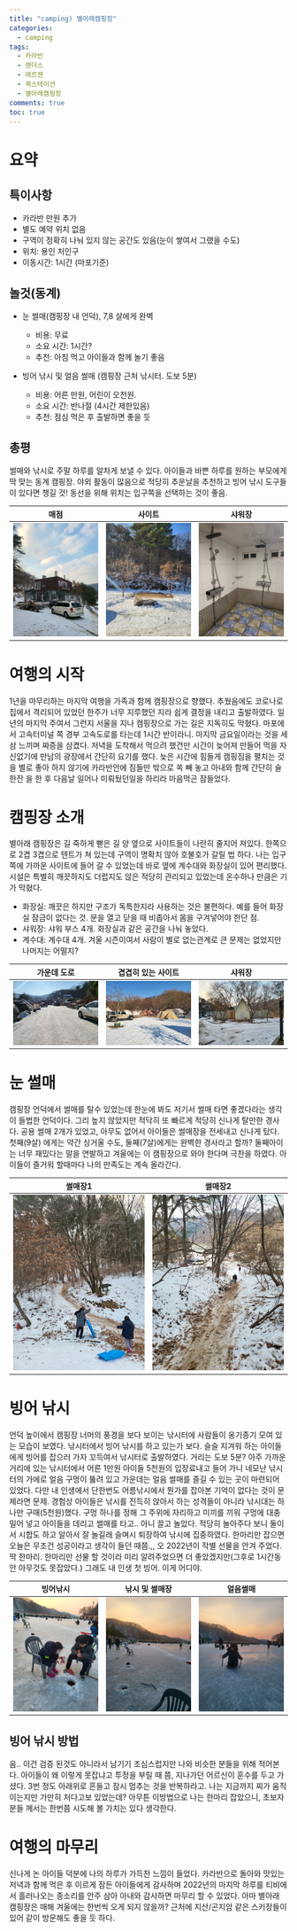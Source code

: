 ```yaml
---
title: "camping) 별아래캠핑장"
categories:
  - camping
tags:
  - 카라반
  - 렌더스
  - 에르젠
  - 퀵스테이션
  - 별아래캠핑장
comments: true
toc: true
---
```



<style>
table th:first-of-type {
    width: 33%;
}
table th:nth-of-type(2) {
    width: 33%;
}
table th:nth-of-type(3) {
    width: 33%;
}
</style>


# 요약 
## 특이사항

- 카라반 만원 추가
- 별도 예약 위치 없음
- 구역이 정확히 나눠 있지 않는 공간도 있음(눈이 쌓여서 그랬을 수도)
- 위치: 용인 처인구
- 이동시간: 1시간 (마포기준)

## 놀것(동계)
- 눈 썰매(캠핑장 내 언덕), 7,8 살에게 완벽
    - 비용: 무료
    - 소요 시간: 1시간? 
    - 추천: 아침 먹고 아이들과 함께 놀기 좋음

- 빙어 낚시 및 얼음 썰매 (캠핑장 근처 낚시터. 도보 5분)
    - 비용: 어른 만원, 어린이 오천원.
    - 소요 시간: 반나절 (4시간 제한있음)
    - 추천: 점심 먹은 후 출발하면 좋을 듯 

## 총평
썰매와 낚시로 주말 하루를 알차게 보낼 수 있다. 아이들과 바쁜 하루를 원하는 부모에게 딱 맞는 동계 캠핑장. 야외 활동이 많음으로 적당히 추운날을 추천하고 빙어 낚시 도구들이 있다면 챙길 것! 동선을 위해 위치는 입구쪽을 선택하는 것이 좋음. 

|매점|사이트|샤워장|
|:---:|:---:|:---:|
|![](/assets/images/2023-01-06-23-42-22.png)|![](/assets/images/2023-01-06-23-41-35.png)|![](/assets/images/2023-01-07-00-06-35.png)|


# 여행의 시작
 1년을 마무리하는 마지막 여행을 가족과 함께 캠핑장으로 향했다. 추웠음에도 코로나로 집에서 격리되어 있었던 한주가 너무 지루했던 지라 쉽게 결정을 내리고 출발하였다. 일년의 마지막 주여서 그런지 서울을 지나 캠핑장으로 가는 길은 지독히도 막혔다. 마포에서 고속터미널 쪽 경부 고속도로를 타는데 1시간 반이라니.  마지막 금요일이라는 것을 세삼 느끼며 짜증을 삼켰다. 저녁을 도착해서 먹으려 했건만 시간이 늦어져 만들어 먹을 자신없기에 만남의 광장에서 간단히 요기를 했다. 늦은 시간에 힘들게 캠핑짐을 펼치는 것을 별로 좋아 하지 않기에 카라반안에 짐들만 밖으로 쏙 빼 놓고 아내와 함께 간단히 술한잔 을 한 후 다음날 일어나 미뤄뒀던일을 하리라 마음먹곤 잠들었다. 


# 캠핑장 소개
별아래 캠핑장은 길 죽하게 뻗은 길 양 옆으로 사이트들이 나란히 줄지어 져있다. 한쪽으로 2겹 3겹으로 텐트가 쳐 있는데 구역이 명확치 않아 호불호가 갈릴 법 하다. 나는 입구쪽에 가까운 사이트에 들어 갈 수 있었는데 바로 옆에 계수대와 화장실이 있어 편리했다. 시설은 특별히 깨끗하지도 더럽지도 않은 적당히 관리되고 있었는데 온수하나 만큼은 기가 막혔다.

- 화장실: 깨끗은 하지만 구조가 독특한지라 사용하는 것은 불편하다. 예를 들어 화장실 잠금이 없다는 것. 문을 열고 닫을 때 비좁아서 몸을 구겨넣어야 한단 점.
- 샤워장: 샤워 부스 4개. 화장실과 같은 공간을 나눠 놓았다.
- 계수대: 계수대 4개. 겨울 시즌이여서 사람이 별로 없는관계로 큰 문제는 없었지만 나머지는 어떨지? 


|가운데 도로| 겹겹히 있는 사이트 |샤워장|
|:---:|:---:|:---:|
|![](/assets/images/2023-01-07-00-11-58.png)|![](/assets/images/2023-01-07-00-12-14.png)|![](/assets/images/2023-01-07-00-12-47.png)|


# 눈 썰매 
 캠핑장 언덕에서 썰매를 탈수 있었는데 한눈에 봐도 저기서 썰매 타면 좋겠다라는 생각이 들법한 언덕이다. 그리 높지 않았지만 적닥히 또 빠르게 적당히 신나게 탈만한 경사다. 공용 썰매 2개가 있었고, 아무도 없어서 아이들은 썰매장을 전세내고 신나게 탔다. 첫째(9살) 에게는 약간 싱거울 수도, 둘째(7살)에게는 완벽한 경사라고 할까? 둘째아이는 너무 재밌다는 말을 연발하고 겨울에는 이 캠핑장으로 와야 한다며 극찬을 하였다. 아이들이 즐거워 할때마다 나의 만족도는 계속 올라간다.

|썰매장1|썰매장2|
|:---:|:---:|
|![](/assets/images/2023-01-06-23-45-22.png)|![](/assets/images/2023-01-06-23-45-51.png)|

# 빙어 낚시 
 언덕 높이에서 캠핑장 너머의 풍경을 보다 보이는 낚시터에 사람들이 옹기종기 모여 있는 모습이 보였다. 낚시터에서 빙어 낚시를 하고 있는가 보다. 슬슬 지겨워 하는 아이들에게 빙어를 잡으러 가자 꼬득여서 낚시터로 출발하였다. 거리는 도보 5분? 아주 가까운 거리에 있는 낚시터에서 어른 1만원 아이들 5천원의 입장료내고 들어 가니 네모난 낚시터의 가에로 얼음 구멍이 뚫려 있고 가운데는 얼음 썰매를 즐길 수 있는 곳이 마련되어 있었다. 다만 내 인생에서 단한번도 어름낚시에서 뭔가를 잡아본 기억이 없다는 것이 문제라면 문제. 경험상 아이들은 낚시를 진득히 앉아서 하는 성격들이 아니라 낚시대는 하나만 구매(5천원)했다. 구멍 하나를 정해 그 주위에 자리하고 미끼를 끼워 구멍에 대충 밀어 넣고 아이들을 데리고 썰매를 타고.. 아니 끌고 놀았다. 적당히 놀아주다 보니 둘이서 시합도 하고 알아서 잘 놀길래 슬며시 퇴장하여 낚시에 집중하였다. 한마리만 잡으면 오늘은 무조건 성공이라고 생각이 들던 때쯤.,, 오 2022년이 작별 선물을 안겨 주었다. 딱 한마리. 한마리만 선물 할 것이라 미리 알려주었으면 더 좋았겠지만(그후로 1시간동안 아무것도 못잡았다.) 그래도 내 인생 첫 빙어. 이게 어디야. 



|빙어낚시|낚시 및 썰매장 |얼음썰매|
|:---:|:---:|:---:|
|![](/assets/images/2023-01-06-23-55-37.png)|![](/assets/images/2023-01-06-23-56-05.png)|![](/assets/images/2023-01-07-00-09-17.png)|



## 빙어 낚시 방법
 음.. 이건 검증 된것도 아니라서 남기기 조심스럽지만 나와 비슷한 분들을 위해 적어본다. 아이들이 왜 이렇게 못잡냐고 투정을 부릴 때 쯤, 지나가던 어르신이 훈수를 두고 가셨다. 3번 정도 아래위로 흔들고 잠시 멈추는 것을 반복하라고. 나는 지금까지 찌가 움직이는지만 가만히 처다고보 있었는데? 아무튼 이방법으로 나는 한마리 잡았으니, 초보자 분들 께서는 한번쯤 시도해 볼 가치는 있다 생각한다. 


# 여행의 마무리 
 신나게 논 아이들 덕분에 나의 하루가 가득찬 느낌이 들었다. 카라반으로 돌아와 맛있는 저녁과 함께 먹은 후 이르게 잠든 아이들에게 감사하며 2022년의 마지막 하루를 티비에서 흘러나오는 종소리를 안주 삼아 아내와 감사하면 마무리 할 수 있었다. 아마 별아래 캠핑장은 매해 겨울에는 한번씩 오게 되지 않을까? 근처에 지산/곤지암 같은 스키장들이 있어 같이 방문해도 좋을 듯 하다. 

 

